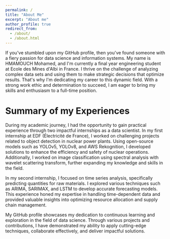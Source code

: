 ```yaml
---
permalink: /
title: "About Me"
excerpt: "About me"
author_profile: true
redirect_from: 
  - /about/
  - /about.html
---
```


If you've stumbled upon my GitHub profile, then you've found someone with a fiery passion for data science and information systems. My name is HMAMOUCH Mohamed, and I'm currently a final year engineering student at Ecole des Mines d'Albi in France. I thrive on the challenge of analyzing complex data sets and using them to make strategic decisions that optimize results. That's why I'm dedicating my career to this dynamic field. With a strong work ethic and determination to succeed, I am eager to bring my skills and enthusiasm to a full-time position.

Summary of my Experiences
======
During my academic journey, I had the opportunity to gain practical experience through two impactful internships as a data scientist. In my first internship at EDF (Électricité de France), I worked on challenging projects related to object detection in nuclear power plants. Using open-source models such as YOLOv5, YOLOv8, and AWS Rekognition, I developed solutions to enhance the efficiency and safety of nuclear operations. Additionally, I worked on image classification using spectral analysis with wavelet scattering transform, further expanding my knowledge and skills in the field.

In my second internship, I focused on time series analysis, specifically predicting quantities for raw materials. I explored various techniques such as ARIMA, SARIMAX, and LSTM to develop accurate forecasting models. This experience honed my expertise in handling time-dependent data and provided valuable insights into optimizing resource allocation and supply chain management.

My GitHub profile showcases my dedication to continuous learning and exploration in the field of data science. Through various projects and contributions, I have demonstrated my ability to apply cutting-edge techniques, collaborate effectively, and deliver impactful solutions.

